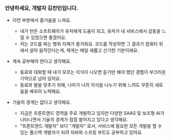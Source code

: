 ### 안녕하세요, 개발자 김찬민입니다.

- 이런 부분에서 즐거움을 느껴요.
    - 내가 만든 소프트웨어가 유저에게 도움이 되고, 유저가 내 서비스에서 감동을 느낄 수 있었으면 좋겠어요.
    - 저는 코드를 짜는 행위 자체가 즐거워요. 코드를 작성하면 그 결과가 컴퓨터 위에서 살아 움직인다는게, 제게는 매일 새롭고 신기한 기분이에요.
 
- 계속 공부해야 한다고 생각해요.
    - 동료와 대화할 때 내가 모르는 지식이 나오면 듣기만 해야 했던 경험이 부끄러운 기억으로 남아 있어요.
    - 동료와 발을 맞추기 위해, 나아가 나의 지식을 나누기 위해 느려도 꾸준히 새로움을 배우려 노력해요.

- 기술의 경계는 없다고 생각해요.
    - 지금은 프론트엔드 영역을 주로 개발하고 있지만 다양한 SAAS 및 보조형 AI가 나타나면서 기술의 경계가 점점 옅어지고 있다고 생각해요.
    - "프론트엔드 개발자" 보다 "개발자" 로서, 서비스에 필요한 모든 개발을 할 수 있는 풀스택 개발자가 되려 자바와 스프링 부트도 공부하고 있어요.
